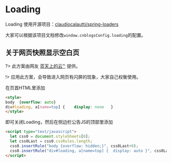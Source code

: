 # Loading

Loading 使用开源项目：[claudiocalautti/spring-loaders](https://github.com/claudiocalautti/spring-loaders)

大家可以根据该项目文档修改```window.cnblogsConfig.loading```的配置。

## 关于网页快照显示空白页

?> 此方案由网友 [蓝天上的云℡](https://www.cnblogs.com/yucloud/) 提供。

!> 应用此方案，会导致进入网页有闪屏的现象，大家自己权衡使用。

在页首HTML里添加

```html
<style>
body  {overflow: auto}
div#loading, a[name=top] {    display: none   }
</style>
```

即可关闭Loading，然后在侧边栏公告JS的顶部里添加

```html
<script type="text/javascript">
  let css0 = document.styleSheets[0];
  let css0Last = css0.cssRules.length;
  css0.insertRule("body {overflow: hidden;}", css0Last+0);
  css0.insertRule("div#loading, a[name=top] {  display: auto }", css0Last+1);
</script>
```